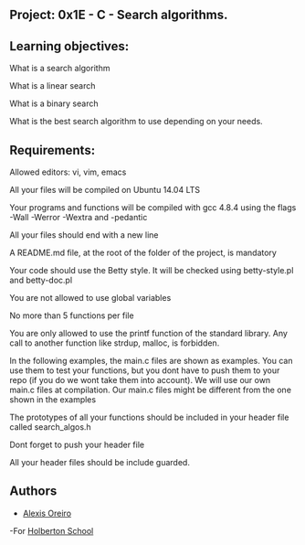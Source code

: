 ## Project: 0x1E - C - Search algorithms.

## Learning objectives:

What is a search algorithm

What is a linear search

What is a binary search

What is the best search algorithm to use depending on your needs.

## Requirements:

Allowed editors: vi, vim, emacs

All your files will be compiled on Ubuntu 14.04 LTS

Your programs and functions will be compiled with gcc 4.8.4 using the flags -Wall -Werror -Wextra and -pedantic

All your files should end with a new line

A README.md file, at the root of the folder of the project, is mandatory

Your code should use the Betty style. It will be checked using betty-style.pl and betty-doc.pl

You are not allowed to use global variables

No more than 5 functions per file

You are only allowed to use the printf function of the standard library. Any call to another function like strdup, malloc,  is forbidden.

In the following examples, the main.c files are shown as examples. You can use them to test your functions, but you dont have to push them to your repo (if you do
 we wont take them into account). We will use our own main.c files at compilation. Our main.c files might be different from the one shown in the examples

The prototypes of all your functions should be included in your header file called search_algos.h

Dont forget to push your header file

All your header files should be include guarded.

## Authors 


- [Alexis Oreiro](https://github.com/alexoreiro)


-For [Holberton School](https://www.holbertonschool.com/uy)
